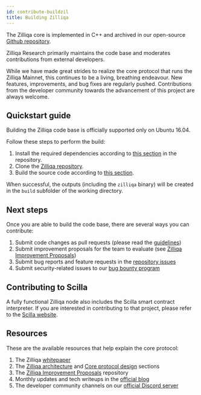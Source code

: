```yaml
---
id: contribute-buildzil
title: Building Zilliqa
---
```

The Zilliqa core is implemented in C++ and archived in our open-source [Github repository](https://github.com/Zilliqa/Zilliqa/).

Zilliqa Research primarily maintains the code base and moderates contributions from external developers.

While we have made great strides to realize the core protocol that runs the Zilliqa Mainnet, this continues to be a living, breathing endeavour. New features, improvements, and bug fixes are regularly pushed. Contributions from the developer community towards the advancement of this project are always welcome.

## Quickstart guide

Building the Zilliqa code base is officially supported only on Ubuntu 16.04.

Follow these steps to perform the build:

1. Install the required dependencies according to [this section](https://github.com/Zilliqa/Zilliqa/#build-dependencies) in the repository.
1. Clone the [Zilliqa repository](https://github.com/Zilliqa/Zilliqa/).
1. Build the source code according to [this section](https://github.com/Zilliqa/Zilliqa/#build-from-source-code).

When successful, the outputs (including the `zilliqa` binary) will be created in the `build` subfolder of the working directory.

## Next steps

Once you are able to build the code base, there are several ways you can contribute:

1. Submit code changes as pull requests (please read the [guidelines](contribute-guidelines.md))
1. Submit improvement proposals for the team to evaluate (see [Zilliqa Improvement Proposals](https://github.com/Zilliqa/ZIP/))
1. Submit bug reports and feature requests in the [repository issues](https://github.com/Zilliqa/Zilliqa/issues)
1. Submit security-related issues to our [bug bounty program](contribute-bug-bounty.md)

## Contributing to Scilla

A fully functional Zilliqa node also includes the Scilla smart contract interpreter. If you are interested in contributing to that project, please refer to the [Scilla website](https://scilla-lang.org/#getinvolvedsection).

## Resources

These are the available resources that help explain the core protocol:

1. The Zilliqa [whitepaper](https://docs.zilliqa.com/whitepaper.pdf)
1. The [Zilliqa architecture](basics-zil-nodes.md) and [Core protocol design](core-overview.md) sections
1. The [Zilliqa Improvement Proposals](https://github.com/Zilliqa/ZIP/) repository
1. Monthly updates and tech writeups in the [official blog](https://blog.zilliqa.com/)
1. The developer community channels on our [official Discord server](https://discord.com/invite/XMRE9tt)